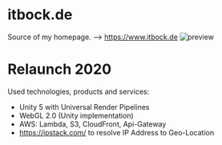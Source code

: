 # itbock.de
Source of my homepage. --> https://www.itbock.de
![preview](https://raw.githubusercontent.com/wiki/enbock/itbock.de/images/itbock.de.jpg)

# Relaunch 2020
Used technologies, products and services:
* Unity 5 with Universal Render Pipelines
* WebGL 2.0 (Unity implementation)
* AWS: Lambda, S3, CloudFront, Api-Gateway
* https://ipstack.com/ to resolve IP Address to Geo-Location